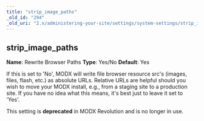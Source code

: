 ```yaml
---
title: "strip_image_paths"
_old_id: "294"
_old_uri: "2.x/administering-your-site/settings/system-settings/strip_image_paths"
---
```


## strip\_image\_paths

**Name**: Rewrite Browser Paths
**Type**: Yes/No
**Default**: Yes

If this is set to 'No', MODX will write file browser resource src's (images, files, flash, etc.) as absolute URLs. Relative URLs are helpful should you wish to move your MODX install, e.g., from a staging site to a production site. If you have no idea what this means, it's best just to leave it set to 'Yes'.

This setting is **deprecated** in MODX Revolution and is no longer in use.
